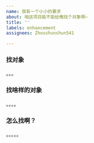 ```yaml
---
name: 我有一个小小的要求
about: 咱这项目能不能给俺找个对象啊~
title: ''
labels: enhancement
assignees: Zhoushunshun541

---
```


### 找对象
。。。

### 找啥样的对象
。。。。

### 怎么找啊？
。。。。。
